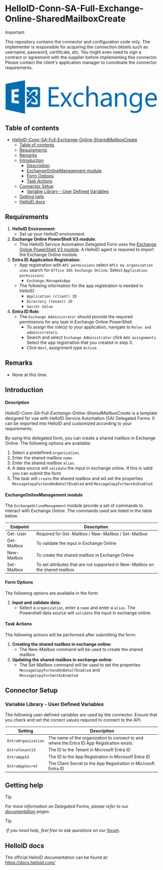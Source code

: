 # HelloID-Conn-SA-Full-Exchange-Online-SharedMailboxCreate

> [!IMPORTANT]
> This repository contains the connector and configuration code only. The implementer is responsible for acquiring the connection details such as username, password, certificate, etc. You might even need to sign a contract or agreement with the supplier before implementing this connector. Please contact the client's application manager to coordinate the connector requirements.

<p align="center">
  <img src="https://github.com/Tools4everBV/HelloID-Conn-SA-Full-Exchange-Online-SharedMailboxCreate/blob/main/Logo.png?raw=true">
</p>

## Table of contents

- [HelloID-Conn-SA-Full-Exchange-Online-SharedMailboxCreate](#helloid-conn-sa-full-exchange-online-sharedmailboxcreate)
  - [Table of contents](#table-of-contents)
  - [Requirements](#requirements)
  - [Remarks](#remarks)
  - [Introduction](#introduction)
      - [Description](#description)
      - [ExchangeOnlineManagement module](#exchangeonlinemanagement-module)
      - [Form Options](#form-options)
      - [Task Actions](#task-actions)
  - [Connector Setup](#connector-setup)
    - [Variable Library - User Defined Variables](#variable-library---user-defined-variables)
  - [Getting help](#getting-help)
  - [HelloID docs](#helloid-docs)

## Requirements
1. **HelloID Environment**:
   - Set up your _HelloID_ environment.
2. **Exchange Online PowerShell V3 module**:
   - This HelloID Service Automation Delegated Form uses the [Exchange Online PowerShell V3 module](https://docs.microsoft.com/en-us/powershell/exchange/exchange-online-powershell-v2?view=exchange-ps). A HelloID agent is required to import the Exchange Online module.
3. **Entra ID Application Registration**:
   - App registration with `API permissions` select `APIs my organization uses` search for `Office 365 Exchange Online`. Select `Application permissions`:
     -  `Exchange.ManageAsApp`
   - The following information for the app registration is needed in HelloID:
     - `Application (client) ID`
     - `Directory (tenant) ID`
     - `Secret Value`
4. **Entra ID Role**:
   - The `Exchange Administrator` should provide the required permissions for any task in Exchange Online PowerShell.
     -  To assign the role(s) to your application, navigate to `Roles and administrators`.
     -  Search and select `Exchange Administrator` click `Add assignments`. Select the app registration that you created in step 3.
     -  Click `Next`, assignment type `Active`.

## Remarks
- None at this time.

## Introduction

#### Description
_HelloID-Conn-SA-Full-Exchange-Online-SharedMailboxCreate_ is a template designed for use with HelloID Service Automation (SA) Delegated Forms. It can be imported into HelloID and customized according to your requirements. 

By using this delegated form, you can create a shared mailbox in Exchange Online. The following options are available:
 1. Select a predefined `organization`.
 2. Enter the shared mailbox `name`.
 3. Enter the shared mailbox `alias`.
 4. A data source will `validate` the input in exchange online. If this is valid you can submit the form
 5. The task will `create` the shared mailbox and wil set the properties `MessageCopyForSendOnBehalfEnabled` and `MessageCopyForSentAsEnabled`

#### ExchangeOnlineManagement module
The `ExchangeOnlineManagement` module provide a set of commands to interact with Exchange Online. The commands used are listed in the table below.

| Endpoint    | Description                                                                   |
| ----------- | ----------------------------------------------------------------------------- |
| Get-User    | Required for Get-Mailbox / New-Mailbox / Set-Mailbox                          |
| Get-Mailbox | To validate the input in Exchange Online                                      |
| New-Mailbox | To create the shared mailbox in Exchange Online                               |
| Set-Mailbox | To set attributes that are not supported in New-Mailbox on the shared mailbox |

#### Form Options
The following options are available in the form:

1. **Input and validate data**:
   - Select a `organization`, enter a `name` and enter a `alias`. The Powershell data source will `validate` the input in exchange online.

#### Task Actions
The following actions will be performed after submitting the form:

1. **Creating the shared mailbox in exchange online**:
   - The New-Mailbox command will be used to create the shared mailbox
2. **Updating the shared mailbox in exchange online**:
   - The Set-Mailbox command will be used to set the properties `MessageCopyForSendOnBehalfEnabled` and `MessageCopyForSentAsEnabled`

## Connector Setup
### Variable Library - User Defined Variables
The following user-defined variables are used by the connector. Ensure that you check and set the correct values required to connect to the API.

| Setting             | Description                                                                                |
| ------------------- | ------------------------------------------------------------------------------------------ |
| `EntraOrganization` | The name of the organization to connect to and where the Entra ID App Registration exists. |
| `EntraTenantId`     | The ID to the Tenant in Microsoft Entra ID                                                 |
| `EntraAppId`        | The ID to the App Registration in Microsoft Entra ID                                       |
| `EntraAppSecret`    | The Client Secret to the App Registration in Microsoft Entra ID                            |

## Getting help
> [!TIP]
> _For more information on Delegated Forms, please refer to our [documentation](https://docs.helloid.com/en/service-automation/delegated-forms.html) pages_.

> [!TIP]
>  _If you need help, feel free to ask questions on our [forum](https://forum.helloid.com)_.

## HelloID docs
The official HelloID documentation can be found at: https://docs.helloid.com/